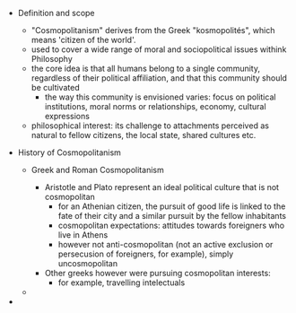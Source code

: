 - Definition and scope
	- "Cosmopolitanism" derives from the Greek "kosmopolités", which means 'citizen of the world'.
	- used to cover a wide range of moral and sociopolitical issues withink Philosophy
	- the core idea is that all humans belong to a single community, regardless of their political affiliation, and that this community should be cultivated
		- the way this community is envisioned varies: focus on political institutions, moral norms or relationships, economy, cultural expressions
	- philosophical interest: its challenge to attachments perceived as natural to fellow citizens, the local state, shared cultures etc.

- History of Cosmopolitanism
	- Greek and Roman Cosmopolitanism
		- Aristotle and Plato represent an ideal political culture that is not cosmopolitan
			- for an Athenian citizen, the pursuit of good life is linked to the fate of their city and a similar pursuit by the fellow inhabitants
			- cosmopolitan expectations: attitudes towards foreigners who live in Athens
			- however not anti-cosmopolitan (not an active exclusion or persecusion of foreigners, for example), simply uncosmopolitan
		- Other greeks however were pursuing cosmopolitan interests:
			- for example, travelling intelectuals 

	- 

- 